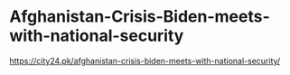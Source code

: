 # Afghanistan-Crisis-Biden-meets-with-national-security
https://city24.pk/afghanistan-crisis-biden-meets-with-national-security/
